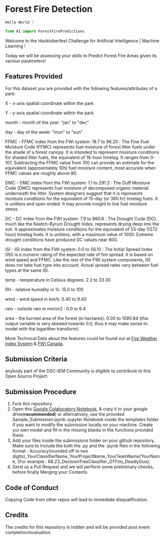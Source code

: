 # Forest Fire Detection


```python
Hello World ! 

from AI import ForestFirePredictions
```

Welcome to the Hacktoberfest Challenge for Artificial Intelligence | Machine Learning !

Today we will be assessing your skills to Predict Forest Fire Areas given its various parameters!

## Features Provided
For this dataset you are provided with the following features/attributes of a park:

X - x-axis spatial coordinate within the park

Y - y-axis spatial coordinate within the park

month - month of the year: "jan" to "dec"

day - day of the week: "mon" to "sun"

FFMC - FFMC index from the FWI system: 18.7 to 96.20 : The Fine Fuel Moisture Code (FFMC) represents fuel moisture of forest litter fuels under the shade of a forest canopy. It is intended to represent moisture conditions for shaded litter fuels, the equivalent of 16-hour timelag. It ranges from 0-101. Subtracting the FFMC value from 100 can provide an estimate for the equivalent (approximately 10h) fuel moisture content, most accurate when FFMC values are roughly above 80.

DMC - DMC index from the FWI system: 1.1 to 291.3 : The Duff Moisture Code (DMC) represents fuel moisture of decomposed organic material underneath the litter. System designers suggest that it is represents moisture conditions for the equivalent of 15-day (or 360 hr) timelag fuels. It is unitless and open ended. It may provide insight to live fuel moisture stress.


DC - DC index from the FWI system: 7.9 to 860.6 : The Drought Code (DC), much like the Keetch-Byrum Drought Index, represents drying deep into the soil. It approximates moisture conditions for the equivalent of 53-day (1272 hour) timelag fuels. It is unitless, with a maximum value of 1000. Extreme drought conditions have produced DC values near 800.

ISI - ISI index from the FWI system: 0.0 to 56.10 : The Initial Spread Index (ISI) is a numeric rating of the expected rate of fire spread. It is based on wind speed and FFMC. Like the rest of the FWI system components, ISI does not take fuel type into account. Actual spread rates vary between fuel types at the same ISI.

temp - temperature in Celsius degrees: 2.2 to 33.30

RH - relative humidity in %: 15.0 to 100

wind - wind speed in km/h: 0.40 to 9.40

rain - outside rain in mm/m2 : 0.0 to 6.4

area - the burned area of the forest (in hectares): 0.00 to 1090.84 (this output variable is very skewed towards 0.0, thus it may make sense to model with the logarithm transform).

More Technical Data about the features could be found out at [Fire Weather Index System](https://www.nwcg.gov/publications/pms437/cffdrs/fire-weather-index-system) & [FWI Canada](https://cwfis.cfs.nrcan.gc.ca/background/summary/fwi).

## Submission Criteria
anybody part of the DSC-IEM Community is eligible to contribute to this Open Source Project.

## Submission Procedure

1. Fork this repository.
2. Open this [Google Colaboratory Notebook](https://www.nwcg.gov/publications/pms437/cffdrs/fire-weather-index-system), & copy it to your google drive(**recommended**) or alternatively, use the provided Sample_Submission.ipynb Jupyter Notebook inside the templates folder if you want to modify the submission locally on your machine. Create yur own model and fill in the missing blanks in the functions provided there.
3. Add your files inside the submissions folder on your github repository. Make sure to include the both the .py and the .ipynb files in the following format : Accuracy(rounded off to two digits)_YourClassifierName_YourProjectName_YourTeamName/YourName, {For example : 68.23_DecisionTreeClassifier_DTFire_DeadlyDuo}.
4. Send us a Pull Request and we will perform some preliminary checks, before finally Merging your Contents.

## Code of Conduct
Copying Code from other repos will lead to immediate disqualification.


## Credits
The credits for this repository is hidden and will be provided post event completion/evaluation.
